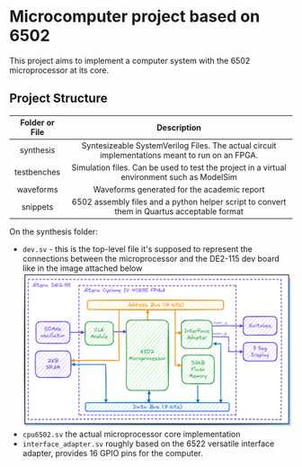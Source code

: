 # Microcomputer project based on 6502

This project aims to implement a computer system with the 6502 microprocessor
at its core.

## Project Structure

| **Folder or File** |                                        **Description**                                         |
| :----------------: | :--------------------------------------------------------------------------------------------: |
|     synthesis      | Syntesizeable SystemVerilog Files. The actual circuit implementations meant to run on an FPGA. |
|    testbenches     |  Simulation files. Can be used to test the project in a virtual environment such as ModelSim   |
|     waveforms      |                          Waveforms generated for the academic report                           |
|      snippets      |  6502 assembly files and a python helper script to convert them in Quartus acceptable format   |

On the synthesis folder:

- `dev.sv` - this is the top-level file it's supposed to represent the connections
  between the microprocessor and the DE2-115 dev board like in the image attached
  below
  ![DE2-115 connections](../assets/img/dev.png)
- `cpu6502.sv` the actual microprocessor core implementation
- `interface_adapter.sv` roughly based on the 6522 versatile interface adapter,
  provides 16 GPIO pins for the computer.
